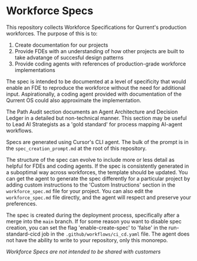 # Workforce Specs

This repository collects Workforce Specifications for Qurrent's production workforces. The purpose of this is to:
1. Create documentation for our projects
2. Provide FDEs with an understanding of how other projects are built to take advatange of succesful design patterns
3. Provide coding agents with references of production-grade workforce implementations

The spec is intended to be documented at a level of specificity that would enable an FDE to reproduce the workforce without the need for additional input. Aspirationally, a coding agent provided with documentation of the Qurrent OS could also approximate the implementation.

The Path Audit section documents an Agent Architecture and Decision Ledger in a detailed but non-technical manner. This section may be useful to Lead AI Strategists as a 'gold standard' for process mapping AI-agent workflows.

Specs are generated using Cursor's CLI agent. The bulk of the prompt is in the `spec_creation_prompt.md` at the root of this repository.

The structure of the spec can evolve to include more or less detail as helpful for FDEs and coding agents. If the spec is consistently generated in a suboptimal way across workforces, the template should be updated. You can get the agent to generate the spec differently for a particular project by adding custom instructions to the 'Custom Instructions' section in the `workforce_spec.md` file for your project. You can also edit the `workforce_spec.md` file directly, and the agent will respect and preserve your preferences.

The spec is created during the deployment process, specifically after a merge into the `main` branch. If for some reason you want to disable spec creation, you can set the flag 'enable-create-spec' to 'false' in the run-standard-cicd job in the `.github/workflows/ci_cd.yaml` file. The agent does not have the ability to write to your repository, only this monorepo.

*Workforce Specs are not intended to be shared with customers*
